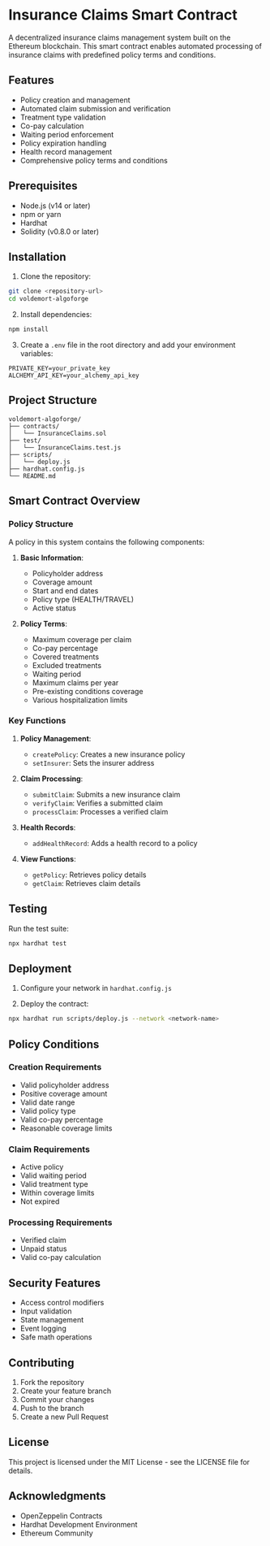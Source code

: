 # Insurance Claims Smart Contract

A decentralized insurance claims management system built on the Ethereum blockchain. This smart contract enables automated processing of insurance claims with predefined policy terms and conditions.

## Features

- Policy creation and management
- Automated claim submission and verification
- Treatment type validation
- Co-pay calculation
- Waiting period enforcement
- Policy expiration handling
- Health record management
- Comprehensive policy terms and conditions

## Prerequisites

- Node.js (v14 or later)
- npm or yarn
- Hardhat
- Solidity (v0.8.0 or later)

## Installation

1. Clone the repository:
```bash
git clone <repository-url>
cd voldemort-algoforge
```

2. Install dependencies:
```bash
npm install
```

3. Create a `.env` file in the root directory and add your environment variables:
```env
PRIVATE_KEY=your_private_key
ALCHEMY_API_KEY=your_alchemy_api_key
```

## Project Structure

```
voldemort-algoforge/
├── contracts/
│   └── InsuranceClaims.sol
├── test/
│   └── InsuranceClaims.test.js
├── scripts/
│   └── deploy.js
├── hardhat.config.js
└── README.md
```

## Smart Contract Overview

### Policy Structure

A policy in this system contains the following components:

1. **Basic Information**:
   - Policyholder address
   - Coverage amount
   - Start and end dates
   - Policy type (HEALTH/TRAVEL)
   - Active status

2. **Policy Terms**:
   - Maximum coverage per claim
   - Co-pay percentage
   - Covered treatments
   - Excluded treatments
   - Waiting period
   - Maximum claims per year
   - Pre-existing conditions coverage
   - Various hospitalization limits

### Key Functions

1. **Policy Management**:
   - `createPolicy`: Creates a new insurance policy
   - `setInsurer`: Sets the insurer address

2. **Claim Processing**:
   - `submitClaim`: Submits a new insurance claim
   - `verifyClaim`: Verifies a submitted claim
   - `processClaim`: Processes a verified claim

3. **Health Records**:
   - `addHealthRecord`: Adds a health record to a policy

4. **View Functions**:
   - `getPolicy`: Retrieves policy details
   - `getClaim`: Retrieves claim details

## Testing

Run the test suite:
```bash
npx hardhat test
```

## Deployment

1. Configure your network in `hardhat.config.js`

2. Deploy the contract:
```bash
npx hardhat run scripts/deploy.js --network <network-name>
```

## Policy Conditions

### Creation Requirements
- Valid policyholder address
- Positive coverage amount
- Valid date range
- Valid policy type
- Valid co-pay percentage
- Reasonable coverage limits

### Claim Requirements
- Active policy
- Valid waiting period
- Valid treatment type
- Within coverage limits
- Not expired

### Processing Requirements
- Verified claim
- Unpaid status
- Valid co-pay calculation

## Security Features

- Access control modifiers
- Input validation
- State management
- Event logging
- Safe math operations

## Contributing

1. Fork the repository
2. Create your feature branch
3. Commit your changes
4. Push to the branch
5. Create a new Pull Request

## License

This project is licensed under the MIT License - see the LICENSE file for details.

## Acknowledgments

- OpenZeppelin Contracts
- Hardhat Development Environment
- Ethereum Community 